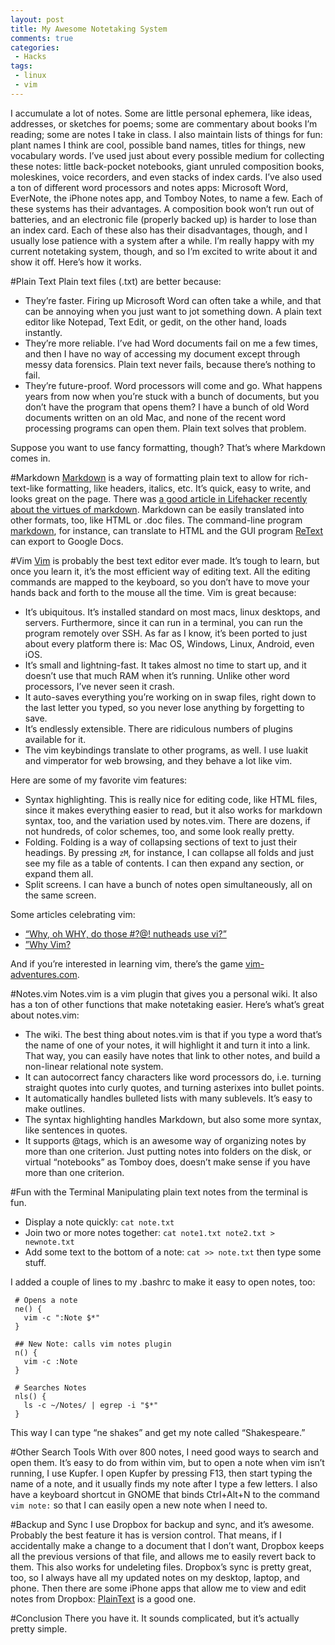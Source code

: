 ```yaml
---
layout: post
title: My Awesome Notetaking System
comments: true
categories:
 - Hacks
tags: 
 - linux
 - vim 
---
```


I accumulate a lot of notes. Some are little personal ephemera, like ideas, addresses, or sketches for poems; some are commentary about books I’m reading; some are notes I take in class. I also maintain lists of things for fun: plant names I think are cool, possible band names, titles for things, new vocabulary words. I’ve used just about every possible medium for collecting these notes: little back-pocket notebooks, giant unruled composition books, moleskines, voice recorders, and even stacks of index cards. I’ve also used a ton of different word processors and notes apps: Microsoft Word, EverNote, the iPhone notes app, and Tomboy Notes, to name a few. Each of these systems has their advantages. A composition book won’t run out of batteries, and an electronic file (properly backed up) is harder to lose than an index card. Each of these also has their disadvantages, though, and I usually lose patience with a system after a while. I’m really happy with my current notetaking system, though, and so I’m excited to write about it and show it off. Here’s how it works. 

#Plain Text
Plain text files (.txt) are better because: 

 * They’re faster. Firing up Microsoft Word can often take a while, and that can be annoying when you just want to jot something down. A plain text editor like Notepad, Text Edit, or gedit, on the other hand, loads instantly. 
 * They’re more reliable. I’ve had Word documents fail on me a few times, and then I have no way of accessing my document except through messy data forensics. Plain text never fails, because there’s nothing to fail. 
 * They’re future-proof. Word processors will come and go. What happens years from now when you’re stuck with a bunch of documents, but you don’t have the program that opens them? I have a bunch of old Word documents written on an old Mac, and none of the recent word processing programs can open them. Plain text solves that problem.  

Suppose you want to use fancy formatting, though? That’s where Markdown comes in. 

#Markdown
[Markdown][2] is a way of formatting plain text to allow for rich-text-like formatting, like headers, italics, etc. It’s quick, easy to write, and looks great on the page. There was [a good article in Lifehacker recently about the virtues of markdown][1]. Markdown can be easily translated into other formats, too, like HTML or .doc files. The command-line program [markdown][4], for instance, can translate to HTML and the GUI program [ReText][3] can export to Google Docs. 

#Vim
[Vim][5] is probably the best text editor ever made. It’s tough to learn, but once you learn it, it’s the most efficient way of editing text. All the editing commands are mapped to the keyboard, so you don’t have to move your hands back and forth to the mouse all the time. Vim is great because:  

 * It’s ubiquitous. It’s installed standard on most macs, linux desktops, and servers. Furthermore, since it can run in a terminal, you can run the program remotely over SSH. As far as I know, it’s been ported to just about every platform there is: Mac OS, Windows, Linux, Android, even iOS.  
 * It’s small and lightning-fast. It takes almost no time to start up, and it doesn’t use that much RAM when it’s running. Unlike other word processors, I’ve never seen it crash.  
 * It auto-saves everything you’re working on in swap files, right down to the last letter you typed, so you never lose anything by forgetting to save. 
 * It’s endlessly extensible. There are ridiculous numbers of plugins available for it. 
 * The vim keybindings translate to other programs, as well. I use luakit and vimperator for web browsing, and they behave a lot like vim. 

Here are some of my favorite vim features: 

 * Syntax highlighting. This is really nice for editing code, like HTML files, since it makes everything easier to read, but it also works for markdown syntax, too, and the variation used by notes.vim. There are dozens, if not hundreds, of color schemes, too, and some look really pretty.  
 * Folding. Folding is a way of collapsing sections of text to just their headings. By pressing `zM`, for instance, I can collapse all folds and just see my file as a table of contents. I can then expand any section, or expand them all. 
 * Split screens. I can have a bunch of notes open simultaneously, all on the same screen.   

Some articles celebrating vim: 

 * [“Why, oh WHY, do those #?@! nutheads use vi?”][6] 
 * [”Why Vim?][7]

And if you’re interested in learning vim, there’s the game [vim-adventures.com][8]. 

#Notes.vim
Notes.vim is a vim plugin that gives you a personal wiki. It also has a ton of other functions that make notetaking easier. Here’s what’s great about notes.vim:  

 * The wiki. The best thing about notes.vim is that if you type a word that’s the name of one of your notes, it will highlight it and turn it into a link. That way, you can easily have notes that link to other notes, and build a non-linear relational note system.  
 * It can autocorrect fancy characters like word processors do, i.e. turning straight quotes into curly quotes, and turning asterixes into bullet points. 
 * It automatically handles bulleted lists with many sublevels. It’s easy to make outlines. 
 * The syntax highlighting handles Markdown, but also some more syntax, like sentences in quotes. 
 * It supports @tags, which is an awesome way of organizing notes by more than one criterion. Just putting notes into folders on the disk, or virtual “notebooks” as Tomboy does, doesn’t make sense if you have more than one criterion. 

#Fun with the Terminal
Manipulating plain text notes from the terminal is fun. 

 * Display a note quickly: `cat note.txt`
 * Join two or more notes together: `cat note1.txt note2.txt > newnote.txt`
 * Add some text to the bottom of a note: `cat >> note.txt` then type some stuff.

I added a couple of lines to my .bashrc to make it easy to open notes, too: 

     # Opens a note
     ne() {
       vim -c ":Note $*" 
     }
     
     ## New Note: calls vim notes plugin
     n() { 
       vim -c :Note
     }

     # Searches Notes
     nls() {
       ls -c ~/Notes/ | egrep -i "$*"
     }
This way I can type “ne shakes” and get my note called “Shakespeare.” 

#Other Search Tools
With over 800 notes, I need good ways to search and open them. It’s easy to do from within vim, but to open a note when vim isn’t running, I use Kupfer. I open Kupfer by pressing F13, then start typing the name of a note, and it usually finds my note after I type a few letters. I also have a keyboard shortcut in GNOME that binds Ctrl+Alt+N to the command `vim note:` so that I can easily open a new note when I need to. 

#Backup and Sync
I use Dropbox for backup and sync, and it’s awesome. Probably the best feature it has is version control. That means, if I accidentally make a change to a document that I don’t want, Dropbox keeps all the previous versions of that file, and allows me to easily revert back to them. This also works for undeleting files. 
Dropbox’s sync is pretty great, too, so I always have all my updated notes on my desktop, laptop, and phone. Then there are some iPhone apps that allow me to view and edit notes from Dropbox: [PlainText][9] is a good one.  

#Conclusion
There you have it. It sounds complicated, but it’s actually pretty simple. 

[1]: http://lifehacker.com/5943320/what-is-markdown-and-why-is-it-better-for-my-to+do-lists-and-notes?post=52991739 
[2]: http://daringfireball.net/projects/markdown/syntax 
[3]: http://sourceforge.net/p/retext/home/ReText/  
[4]: http://daringfireball.net/projects/markdown/ 
[5]: http://www.vim.org/ 
[6]: http://www.viemu.com/a-why-vi-vim.html 
[7]: http://www.terminally-incoherent.com/blog/2012/03/21/why-vim/ 
[8]: http://vim-adventures.com/ 
[9]: http://www.hogbaysoftware.com/products/plaintext  
